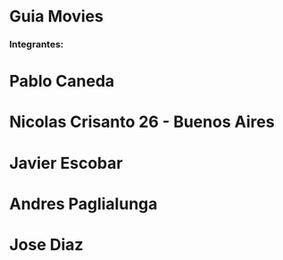 # Guia Movies

### Integrantes:
# Pablo Caneda
# Nicolas Crisanto 26 - Buenos Aires
# Javier Escobar 
# Andres Paglialunga
# Jose Diaz